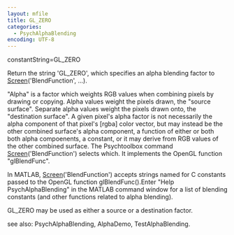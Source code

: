 ```yaml
---
layout: mfile
title: GL_ZERO
categories:
  - PsychAlphaBlending
encoding: UTF-8
---
```


constantString=GL\_ZERO

Return the string 'GL\_ZERO', which specifies an alpha blending
factor to [Screen](/docs/Screen)('BlendFunction', ...).

"Alpha" is a factor which weights RGB values when combining pixels by
drawing or copying.  Alpha values weight the pixels drawn, the "source
surface".   Separate alpha values weight the pixels drawn onto, the
"destination surface".   A given pixel's alpha factor is not necessarily
the alpha component of that pixel's [rgba] color vector, but may instead
be the other combined surface's alpha component, a function of either or
both both alpha compoenents, a constant, or it may derive from RGB values
of the other combined surface.  The Psychtoolbox command
[Screen](/docs/Screen)('BlendFunction') selects which. It implements the OpenGL function
"glBlendFunc".

In MATLAB, [Screen](/docs/Screen)('BlendFunction') accepts strings named for C constants
passed to the OpenGL function glBlendFunc().Enter "Help
PsychAlphaBlending" in the MATLAB command window for a list of blending
constants (and other functions related to alpha blending).

GL\_ZERO may be used as either a source or a destination factor.


see also: PsychAlphaBlending, AlphaDemo, TestAlphaBlending.